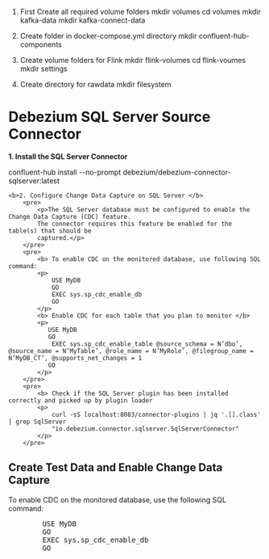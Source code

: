 1. First Create all required volume folders
    mkdir volumes
    cd volumes
    mkdir kafka-data
    mkdir kafka-connect-data 

2. Create folder in docker-compose.yml directory 
    mkdir confluent-hub-components 

3. Create volume folders for Flink 
    mkdir flink-volumes
    cd flink-voumes 
    mkdir settings

5. Create directory for rawdata 
    mkdir filesystem


<h1> Debezium SQL Server Source Connector </h1>
    <b>1. Install the SQL Server Connector </b>
        <p> confluent-hub install --no-prompt debezium/debezium-connector-sqlserver:latest </p>

    <b>2. Configure Change Data Capture on SQL Server </b>
        <pre>
            <p>The SQL Server database must be configured to enable the Change Data Capture (CDC) feature.
            The connector requires this feature be enabled for the table(s) that should be 
            captured.</p>
        </pre>
        <pre>
            <b> To enable CDC on the monitored database, use following SQL command:
            <p>
                USE MyDB 
                GO 
                EXEC sys.sp_cdc_enable_db 
                GO
            </p>
            <b> Enable CDC for each table that you plan to monitor </b>
            <p>
               USE MyDB
               GO
                EXEC sys.sp_cdc_enable_table @source_schema = N’dbo’, @source_name = N’MyTable’, @role_name = N’MyRole’, @filegroup_name = N’MyDB_CT’, @supports_net_changes = 1
               GO
            </p>
        </pre>
        <pre>
            <b> Check if the SQL Server plugin has been installed correctly and picked up by plugin loader
            <p>
                curl -sS localhost:8083/connector-plugins | jq '.[].class' | grep SqlServer
                "io.debezium.connector.sqlserver.SqlServerConnector"
            </p>
        </pre>
<h2> Create Test Data and Enable Change Data Capture </h2>
    <p> To enable CDC on the monitored database, use the following SQL command: </p>
    <p><pre>
        USE MyDB
        GO
        EXEC sys.sp_cdc_enable_db
        GO
    </pre>
    </p>


